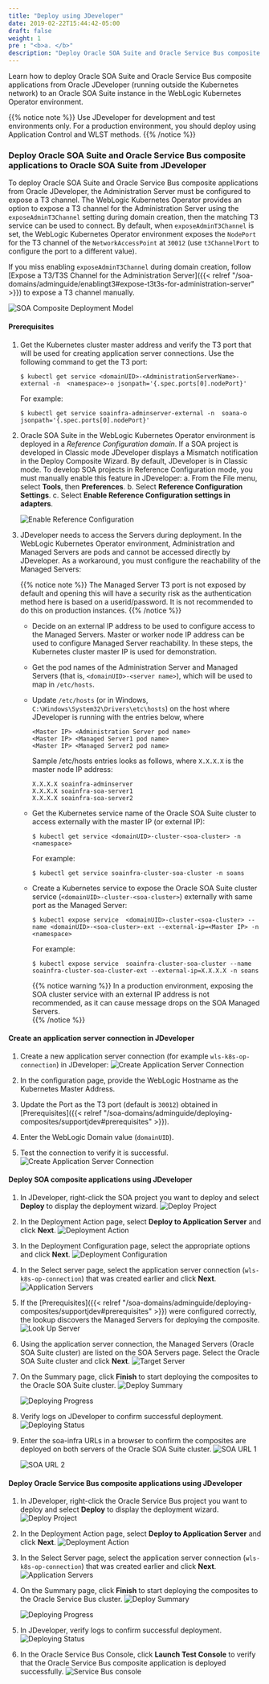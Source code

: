 ```yaml
---
title: "Deploy using JDeveloper"
date: 2019-02-22T15:44:42-05:00
draft: false
weight: 1
pre : "<b>a. </b>"
description: "Deploy Oracle SOA Suite and Oracle Service Bus composite applications from Oracle JDeveloper to Oracle SOA Suite in the WebLogic Kubernetes Operator environment."
---
```


Learn how to deploy Oracle SOA Suite and Oracle Service Bus composite applications from Oracle JDeveloper (running outside the Kubernetes network) to an Oracle SOA Suite instance in the WebLogic Kubernetes Operator environment.

{{% notice note %}}
Use JDeveloper for development and test environments only. For a production environment, you should deploy using Application Control and WLST methods.
{{% /notice %}}

### Deploy Oracle SOA Suite and Oracle Service Bus composite applications to Oracle SOA Suite from JDeveloper

To deploy Oracle SOA Suite and Oracle Service Bus composite applications from Oracle JDeveloper, the Administration Server must be configured to expose a T3 channel. The WebLogic Kubernetes Operator provides an option to expose a T3 channel for the Administration Server using the `exposeAdminT3Channel` setting during domain creation, then the matching T3 service can be used to connect. By default, when `exposeAdminT3Channel` is set, the WebLogic Kubernetes Operator environment exposes the  `NodePort` for the T3 channel of the `NetworkAccessPoint` at `30012` (use `t3ChannelPort` to configure the port to a different value).

If you miss enabling `exposeAdminT3Channel` during domain creation, follow [Expose a T3/T3S Channel for the Administration Server]({{< relref "/soa-domains/adminguide/enablingt3#expose-t3t3s-for-administration-server" >}})  to expose a T3 channel manually.

![SOA Composite Deployment Model](/fmw-kubernetes/images/soa-domains/SOA_Composites_Deploy_using_Jdev.png)

#### Prerequisites

1. Get the Kubernetes cluster master address and verify the T3 port that will be used for creating application server connections. Use the following command to get the T3 port:
   ```
   $ kubectl get service <domainUID>-<AdministrationServerName>-external -n  <namespace>-o jsonpath='{.spec.ports[0].nodePort}'
   ```
   For example:
   ```
   $ kubectl get service soainfra-adminserver-external -n  soana-o jsonpath='{.spec.ports[0].nodePort}'
   ```

1. Oracle SOA Suite in the WebLogic Kubernetes Operator environment is deployed in a *Reference Configuration domain*. If a SOA project is developed in Classic mode JDeveloper displays a Mismatch notification in the Deploy Composite Wizard.  By default, JDeveloper is in Classic mode. To develop SOA projects in Reference Configuration mode, you must manually enable this feature in JDeveloper:
   a. From the File menu, select **Tools**, then **Preferences**.
   b. Select **Reference Configuration Settings**.
   c. Select **Enable Reference Configuration settings in adapters**.

    ![Enable Reference Configuration](/fmw-kubernetes/images/soa-domains/JDEV_Reference_Config_Settings.png)


1. JDeveloper needs to access the Servers during deployment. In the WebLogic Kubernetes Operator environment, Administration and Managed Servers are pods and cannot be accessed directly by JDeveloper. As a workaround, you must configure the reachability of the Managed Servers:

   {{% notice note %}} The Managed Server T3 port is not exposed by default and opening this will have a security risk as the authentication method here is based on a userid/password. It is not recommended to do this on production instances.
   {{% /notice %}}

   * Decide on an external IP address to be used to configure access to the Managed Servers. Master or worker node IP address can be used to configure Managed Server reachability. In these steps, the Kubernetes cluster master IP is used for demonstration.

   * Get the pod names of the Administration Server and Managed Servers (that is, `<domainUID>-<server name>`), which will be used to map in `/etc/hosts`.

   * Update `/etc/hosts` (or in Windows, `C:\Windows\System32\Drivers\etc\hosts`) on the host where JDeveloper is running with the entries below, where
     ```
     <Master IP> <Administration Server pod name>
     <Master IP> <Managed Server1 pod name>
     <Master IP> <Managed Server2 pod name>
     ```
     Sample /etc/hosts entries looks as follows, where `X.X.X.X` is the master node IP address:
     ```
     X.X.X.X soainfra-adminserver
     X.X.X.X soainfra-soa-server1  
     X.X.X.X soainfra-soa-server2
     ```
   * Get the Kubernetes service name of the Oracle SOA Suite cluster to access externally with the master IP (or external IP):
     ```
     $ kubectl get service <domainUID>-cluster-<soa-cluster> -n <namespace>
     ```
     For example:
     ```
     $ kubectl get service soainfra-cluster-soa-cluster -n soans
     ```
   * Create a Kubernetes service to expose the Oracle SOA Suite cluster service (`<domainUID>-cluster-<soa-cluster>`) externally with same port as the Managed Server:
     ```
     $ kubectl expose service  <domainUID>-cluster-<soa-cluster> --name <domainUID>-<soa-cluster>-ext --external-ip=<Master IP> -n <namespace>
     ```
     For example:
     ```
     $ kubectl expose service  soainfra-cluster-soa-cluster --name soainfra-cluster-soa-cluster-ext --external-ip=X.X.X.X -n soans
     ```
     {{% notice warning %}} In a production environment, exposing the SOA cluster service with an external IP address is not recommended, as it can cause message drops on the SOA Managed Servers.  
     {{% /notice %}} 

#### Create an application server connection in JDeveloper

1. Create a new application server connection (for example `wls-k8s-op-connection`) in JDeveloper:
    ![Create Application Server Connection](/fmw-kubernetes/images/soa-domains/CreateApplicationServerConnection.jpg)

1. In the configuration page, provide the WebLogic Hostname as the Kubernetes Master Address.
1. Update the Port as the T3 port (default is `30012`) obtained in [Prerequisites]({{< relref "/soa-domains/adminguide/deploying-composites/supportjdev#prerequisites" >}}).
1. Enter the WebLogic Domain value (`domainUID`).
1. Test the connection to verify it is successful.
    ![Create Application Server Connection](/fmw-kubernetes/images/soa-domains/CreateApplicationServerConnectionTestConnection.jpg)


#### Deploy SOA composite applications using JDeveloper

1. In JDeveloper, right-click the SOA project you want to deploy and select **Deploy** to display the deployment wizard.
    ![Deploy Project](/fmw-kubernetes/images/soa-domains/JDEV_SOA_Deployment_Start.png)

1. In the Deployment Action page, select **Deploy to Application Server** and click **Next**.
    ![Deployment Action](/fmw-kubernetes/images/soa-domains/JDEV_SOA_Select_Deployment_Action.png)

1. In the Deployment Configuration page, select the appropriate options and click **Next**.
    ![Deployment Configuration](/fmw-kubernetes/images/soa-domains/JDEV_SOA_Deploy_Configuration.png)

1. In the Select server page, select the application server connection (`wls-k8s-op-connection`) that was created earlier and click **Next**.
    ![Application Servers](/fmw-kubernetes/images/soa-domains/JDEV_SOA_Select_Application_Server.png)

1. If the [Prerequisites]({{< relref "/soa-domains/adminguide/deploying-composites/supportjdev#prerequisites" >}}) were configured correctly, the lookup discovers the Managed Servers for deploying the composite.
    ![Look Up Server](/fmw-kubernetes/images/soa-domains/JDEV_SOA_Server_Lookup.png)

1. Using the application server connection, the Managed Servers (Oracle SOA Suite cluster) are listed on the SOA Servers page. Select the Oracle SOA Suite cluster and click **Next**.
    ![Target Server](/fmw-kubernetes/images/soa-domains/JDEV_SOA_Target_soa_servers.png)

1. On the Summary page, click **Finish** to start deploying the composites to the Oracle SOA Suite cluster.
    ![Deploy Summary](/fmw-kubernetes/images/soa-domains/JDEV_SOA_Deployment_Summary.png)

    ![Deploying Progress](/fmw-kubernetes/images/soa-domains/JDEV_SOA_Deploying_Progress.png)

1. Verify logs on JDeveloper to confirm successful deployment.
    ![Deploying Status](/fmw-kubernetes/images/soa-domains/JDEV_SOA_Deploy_Success_Status.png)

1. Enter the soa-infra URLs in a browser to confirm the composites are deployed on both servers of the Oracle SOA Suite cluster.
    ![SOA URL 1](/fmw-kubernetes/images/soa-domains/JDEV_SOA_soainfra_server1.png)

    ![SOA URL 2](/fmw-kubernetes/images/soa-domains/JDEV_SOA_soainfra_server2.png)

#### Deploy Oracle Service Bus composite applications using JDeveloper

1. In JDeveloper, right-click the Oracle Service Bus project you want to deploy and select **Deploy** to display the deployment wizard.
    ![Deploy Project](/fmw-kubernetes/images/soa-domains/JDEV_OSB_Deployment_Start.png)

1. In the Deployment Action page, select **Deploy to Application Server** and click **Next**.
    ![Deployment Action](/fmw-kubernetes/images/soa-domains/JDEV_OSB_Select_Deployment_Action.png)

1. In the Select Server page, select the application server connection (`wls-k8s-op-connection`) that was created earlier and click **Next**.
    ![Application Servers](/fmw-kubernetes/images/soa-domains/JDEV_OSB_Select_Application_Server.png)

1. On the Summary page, click **Finish** to start deploying the composites to the Oracle Service Bus cluster.
    ![Deploy Summary](/fmw-kubernetes/images/soa-domains/JDEV_OSB_Deployment_Summary.png)

    ![Deploying Progress](/fmw-kubernetes/images/soa-domains/JDEV_OSB_Deploying_Progress.png)

1. In JDeveloper, verify logs to confirm successful deployment.
    ![Deploying Status](/fmw-kubernetes/images/soa-domains/JDEV_OSB_Deploy_Success_Status.png)

1. In the Oracle Service Bus Console, click **Launch Test Console** to verify that the Oracle Service Bus composite application is deployed successfully.
    ![Service Bus console](/fmw-kubernetes/images/soa-domains/JDEV_OSB_servicebus_launch_test_console.png)
